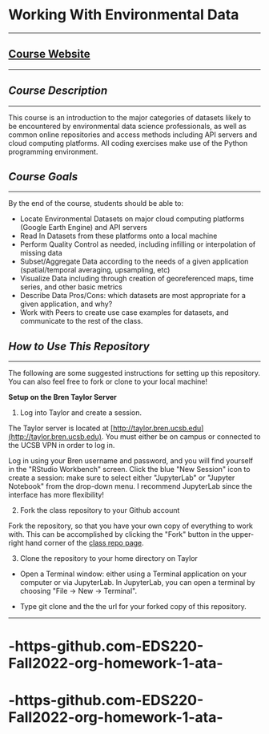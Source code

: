 # Working With Environmental Data
-------------------


## [Course Website](https://samanthastevenson.github.io/EDS220_Fall2022_site/)

--------------------

## _Course Description_
---------------------

This course is an introduction to the major categories of datasets likely to be encountered by environmental data science professionals, as well as common online repositories and access methods including API servers and cloud computing platforms. All coding exercises make use of the Python programming environment.

## _Course Goals_
-----------------------
By the end of the course, students should be able to:

* Locate Environmental Datasets on major cloud computing platforms (Google Earth Engine) and API servers
* Read In Datasets from these platforms onto a local machine
* Perform Quality Control as needed, including infilling or interpolation of missing data
* Subset/Aggregate Data according to the needs of a given application (spatial/temporal averaging, upsampling, etc)
* Visualize Data including through creation of georeferenced maps, time series, and other basic metrics
* Describe Data Pros/Cons: which datasets are most appropriate for a given application, and why?
* Work with Peers to create use case examples for datasets, and communicate to the rest of the class.


## _How to Use This Repository_
--------------------------

The following are some suggested instructions for setting up this repository. You can also feel free to fork or clone to your local machine!

__Setup on the Bren Taylor Server__

1. Log into Taylor and create a session.

The Taylor server is located at [http://taylor.bren.ucsb.edu](http://taylor.bren.ucsb.edu). You must either be on campus or connected to the UCSB VPN in order to log in.

Log in using your Bren username and password, and you will find yourself in the "RStudio Workbench" screen. Click the blue "New Session" icon to create a session: make sure to select either "JupyterLab" or "Jupyter Notebook" from the drop-down menu. I recommend JupyterLab since the interface has more flexibility!


2. Fork the class repository to your Github account

Fork the repository, so that you have your own copy of everything to work with. This can be accomplished by clicking the "Fork" button in the upper-right hand corner of the [class repo page](https://github.com/samanthastevenson/EDS220_Fall2022). 

3. Clone the repository to your home directory on Taylor

* Open a Terminal window: either using a Terminal application on your computer or via JupyterLab. In JupyterLab, you can open a terminal by choosing "File -> New -> Terminal". 

* Type git clone and the the url for your forked copy of this repository.

____________________
# -https-github.com-EDS220-Fall2022-org-homework-1-ata-
# -https-github.com-EDS220-Fall2022-org-homework-1-ata-
